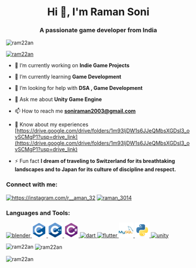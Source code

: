 <h1 align="center">Hi 👋, I'm Raman Soni</h1>
<h3 align="center">A passionate game developer from India</h3>

<p align="left"> <img src="https://komarev.com/ghpvc/?username=ram22an&label=Profile%20views&color=0a69a4&style=plastic" alt="ram22an" /> </p>

<p align="left"> <a href="https://github.com/ryo-ma/github-profile-trophy"><img src="https://github-profile-trophy.vercel.app/?username=ram22an" alt="ram22an" /></a> </p>

- 🔭 I’m currently working on **Indie Game Projects**

- 🌱 I’m currently learning **Game Development**

- 🤝 I’m looking for help with **DSA , Game Development**

- 💬 Ask me about **Unity Game Engine**

- 📫 How to reach me **soniraman2003@gmail.com**

- 📄 Know about my experiences [https://drive.google.com/drive/folders/1m93IjDW1s6JJeQMbsXGDsI3_ovSCMgP1?usp=drive_link](https://drive.google.com/drive/folders/1m93IjDW1s6JJeQMbsXGDsI3_ovSCMgP1?usp=drive_link)

- ⚡ Fun fact **I dream of traveling to Switzerland for its breathtaking landscapes and to Japan for its culture of discipline and respect.**

<h3 align="left">Connect with me:</h3>
<p align="left">
<a href="https://instagram.com/https://instagram.com/__raman_32" target="blank"><img align="center" src="https://raw.githubusercontent.com/rahuldkjain/github-profile-readme-generator/master/src/images/icons/Social/instagram.svg" alt="https://instagram.com/r__aman_32" height="30" width="40" /></a>
<a href="https://codeforces.com/profile/raman_3014" target="blank"><img align="center" src="https://raw.githubusercontent.com/rahuldkjain/github-profile-readme-generator/master/src/images/icons/Social/codeforces.svg" alt="raman_3014" height="30" width="40" /></a>
</p>

<h3 align="left">Languages and Tools:</h3>
<p align="left"> <a href="https://www.blender.org/" target="_blank" rel="noreferrer"> <img src="https://download.blender.org/branding/community/blender_community_badge_white.svg" alt="blender" width="40" height="40"/> </a> <a href="https://www.cprogramming.com/" target="_blank" rel="noreferrer"> <img src="https://raw.githubusercontent.com/devicons/devicon/master/icons/c/c-original.svg" alt="c" width="40" height="40"/> </a> <a href="https://www.w3schools.com/cpp/" target="_blank" rel="noreferrer"> <img src="https://raw.githubusercontent.com/devicons/devicon/master/icons/cplusplus/cplusplus-original.svg" alt="cplusplus" width="40" height="40"/> </a> <a href="https://www.w3schools.com/cs/" target="_blank" rel="noreferrer"> <img src="https://raw.githubusercontent.com/devicons/devicon/master/icons/csharp/csharp-original.svg" alt="csharp" width="40" height="40"/> </a> <a href="https://dart.dev" target="_blank" rel="noreferrer"> <img src="https://www.vectorlogo.zone/logos/dartlang/dartlang-icon.svg" alt="dart" width="40" height="40"/> </a> <a href="https://flutter.dev" target="_blank" rel="noreferrer"> <img src="https://www.vectorlogo.zone/logos/flutterio/flutterio-icon.svg" alt="flutter" width="40" height="40"/> </a> <a href="https://www.mysql.com/" target="_blank" rel="noreferrer"> <img src="https://raw.githubusercontent.com/devicons/devicon/master/icons/mysql/mysql-original-wordmark.svg" alt="mysql" width="40" height="40"/> </a> <a href="https://www.python.org" target="_blank" rel="noreferrer"> <img src="https://raw.githubusercontent.com/devicons/devicon/master/icons/python/python-original.svg" alt="python" width="40" height="40"/> </a> <a href="https://unity.com/" target="_blank" rel="noreferrer"> <img src="https://www.vectorlogo.zone/logos/unity3d/unity3d-icon.svg" alt="unity" width="40" height="40"/> </a> </p>

<p><img align="left" src="https://github-readme-stats.vercel.app/api/top-langs?username=ram22an&show_icons=true&theme=dark&locale=en&layout=compact" alt="ram22an" /></p>

<p>&nbsp;<img align="center" src="https://github-readme-stats.vercel.app/api?username=ram22an&show_icons=true&theme=dark&locale=en" alt="ram22an" /></p>

<p><img align="center" src="https://github-readme-streak-stats.herokuapp.com/?user=ram22an&theme=dark" alt="ram22an" /></p>
